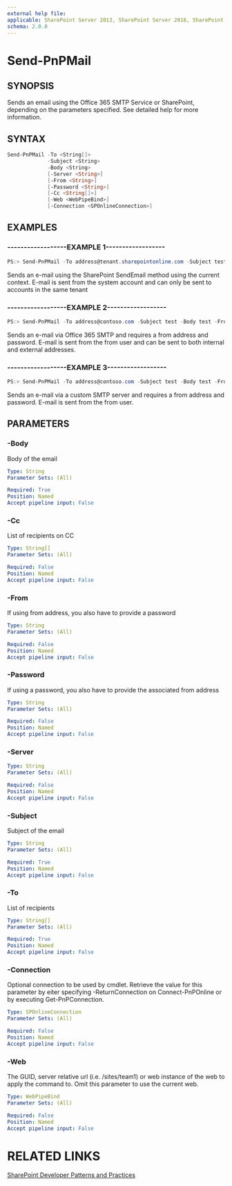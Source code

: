 ```yaml
---
external help file:
applicable: SharePoint Server 2013, SharePoint Server 2016, SharePoint Online
schema: 2.0.0
---
```

# Send-PnPMail

## SYNOPSIS
Sends an email using the Office 365 SMTP Service or SharePoint, depending on the parameters specified. See detailed help for more information.

## SYNTAX 

```powershell
Send-PnPMail -To <String[]>
             -Subject <String>
             -Body <String>
             [-Server <String>]
             [-From <String>]
             [-Password <String>]
             [-Cc <String[]>]
             [-Web <WebPipeBind>]
             [-Connection <SPOnlineConnection>]
```

## EXAMPLES

### ------------------EXAMPLE 1------------------
```powershell
PS:> Send-PnPMail -To address@tenant.sharepointonline.com -Subject test -Body test
```

Sends an e-mail using the SharePoint SendEmail method using the current context. E-mail is sent from the system account and can only be sent to accounts in the same tenant

### ------------------EXAMPLE 2------------------
```powershell
PS:> Send-PnPMail -To address@contoso.com -Subject test -Body test -From me@tenant.onmicrosoft.com -Password xyz
```

Sends an e-mail via Office 365 SMTP and requires a from address and password. E-mail is sent from the from user and can be sent to both internal and external addresses.

### ------------------EXAMPLE 3------------------
```powershell
PS:> Send-PnPMail -To address@contoso.com -Subject test -Body test -From me@server.net -Password xyz -Server yoursmtp.server.net
```

Sends an e-mail via a custom SMTP server and requires a from address and password. E-mail is sent from the from user.

## PARAMETERS

### -Body
Body of the email

```yaml
Type: String
Parameter Sets: (All)

Required: True
Position: Named
Accept pipeline input: False
```

### -Cc
List of recipients on CC

```yaml
Type: String[]
Parameter Sets: (All)

Required: False
Position: Named
Accept pipeline input: False
```

### -From
If using from address, you also have to provide a password

```yaml
Type: String
Parameter Sets: (All)

Required: False
Position: Named
Accept pipeline input: False
```

### -Password
If using a password, you also have to provide the associated from address

```yaml
Type: String
Parameter Sets: (All)

Required: False
Position: Named
Accept pipeline input: False
```

### -Server


```yaml
Type: String
Parameter Sets: (All)

Required: False
Position: Named
Accept pipeline input: False
```

### -Subject
Subject of the email

```yaml
Type: String
Parameter Sets: (All)

Required: True
Position: Named
Accept pipeline input: False
```

### -To
List of recipients

```yaml
Type: String[]
Parameter Sets: (All)

Required: True
Position: Named
Accept pipeline input: False
```

### -Connection
Optional connection to be used by cmdlet. Retrieve the value for this parameter by eiter specifying -ReturnConnection on Connect-PnPOnline or by executing Get-PnPConnection.

```yaml
Type: SPOnlineConnection
Parameter Sets: (All)

Required: False
Position: Named
Accept pipeline input: False
```

### -Web
The GUID, server relative url (i.e. /sites/team1) or web instance of the web to apply the command to. Omit this parameter to use the current web.

```yaml
Type: WebPipeBind
Parameter Sets: (All)

Required: False
Position: Named
Accept pipeline input: False
```

# RELATED LINKS

[SharePoint Developer Patterns and Practices](http://aka.ms/sppnp)